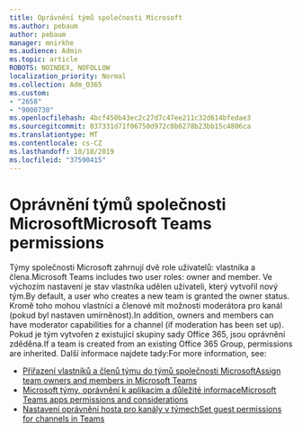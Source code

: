 ```yaml
---
title: Oprávnění týmů společnosti Microsoft
ms.author: pebaum
author: pebaum
manager: mnirkhe
ms.audience: Admin
ms.topic: article
ROBOTS: NOINDEX, NOFOLLOW
localization_priority: Normal
ms.collection: Adm_O365
ms.custom:
- "2658"
- "9000730"
ms.openlocfilehash: 4bcf450b43ec2c27d7c47ee211c32d614bfedae3
ms.sourcegitcommit: 037331d71f06750d972c0b6278b23bb15c4806ca
ms.translationtype: MT
ms.contentlocale: cs-CZ
ms.lasthandoff: 10/18/2019
ms.locfileid: "37590415"
---
```

# <a name="microsoft-teams-permissions"></a><span data-ttu-id="f1de5-102">Oprávnění týmů společnosti Microsoft</span><span class="sxs-lookup"><span data-stu-id="f1de5-102">Microsoft Teams permissions</span></span>

<span data-ttu-id="f1de5-103">Týmy společnosti Microsoft zahrnují dvě role uživatelů: vlastníka a člena.</span><span class="sxs-lookup"><span data-stu-id="f1de5-103">Microsoft Teams includes two user roles: owner and member.</span></span> <span data-ttu-id="f1de5-104">Ve výchozím nastavení je stav vlastníka udělen uživateli, který vytvořil nový tým.</span><span class="sxs-lookup"><span data-stu-id="f1de5-104">By default, a user who creates a new team is granted the owner status.</span></span> <span data-ttu-id="f1de5-105">Kromě toho mohou vlastníci a členové mít možnosti moderátora pro kanál (pokud byl nastaven umírněnost).</span><span class="sxs-lookup"><span data-stu-id="f1de5-105">In addition, owners and members can have moderator capabilities for a channel (if moderation has been set up).</span></span> <span data-ttu-id="f1de5-106">Pokud je tým vytvořen z existující skupiny sady Office 365, jsou oprávnění zděděna.</span><span class="sxs-lookup"><span data-stu-id="f1de5-106">If a team is created from an existing Office 365 Group, permissions are inherited.</span></span> <span data-ttu-id="f1de5-107">Další informace najdete tady:</span><span class="sxs-lookup"><span data-stu-id="f1de5-107">For more information, see:</span></span>

- [<span data-ttu-id="f1de5-108">Přiřazení vlastníků a členů týmu do týmů společnosti Microsoft</span><span class="sxs-lookup"><span data-stu-id="f1de5-108">Assign team owners and members in Microsoft Teams</span></span>](https://docs.microsoft.com/microsoftteams/assign-roles-permissions)
- [<span data-ttu-id="f1de5-109">Microsoft týmy, oprávnění k aplikacím a důležité informace</span><span class="sxs-lookup"><span data-stu-id="f1de5-109">Microsoft Teams apps permissions and considerations</span></span>](https://docs.microsoft.com/microsoftteams/app-permissions)
- [<span data-ttu-id="f1de5-110">Nastavení oprávnění hosta pro kanály v týmech</span><span class="sxs-lookup"><span data-stu-id="f1de5-110">Set guest permissions for channels in Teams</span></span>](https://support.office.com/article/4756c468-2746-4bfd-a582-736d55fcc169)
